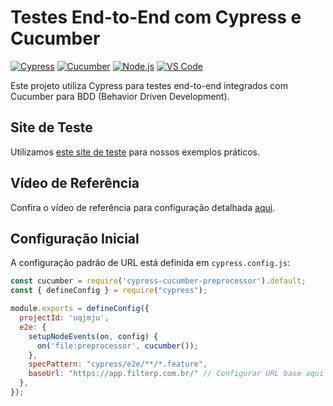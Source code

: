 # Testes End-to-End com Cypress e Cucumber

[![Cypress](https://img.shields.io/badge/Cypress-Testing-informational)](https://www.cypress.io/)
[![Cucumber](https://img.shields.io/badge/Cucumber-BDD-green)](https://cucumber.io/)
[![Node.js](https://img.shields.io/badge/Node.js-Environment-critical)](https://nodejs.org/)
[![VS Code](https://img.shields.io/badge/VS%20Code-Editor-blue)](https://code.visualstudio.com/)

Este projeto utiliza Cypress para testes end-to-end integrados com Cucumber para BDD (Behavior Driven Development). 

## Site de Teste
Utilizamos [este site de teste](https://app.filterp.com.br/) para nossos exemplos práticos.

## Vídeo de Referência
Confira o vídeo de referência para configuração detalhada [aqui](https://www.youtube.com/watch?v=Dc0zyn2n6RQ).

## Configuração Inicial
A configuração padrão de URL está definida em `cypress.config.js`:

```javascript
const cucumber = require('cypress-cucumber-preprocessor').default;
const { defineConfig } = require("cypress");

module.exports = defineConfig({
  projectId: 'uqjmju',
  e2e: {
    setupNodeEvents(on, config) {
      on('file:preprocessor', cucumber());
    },
    specPattern: "cypress/e2e/**/*.feature",
    baseUrl: "https://app.filterp.com.br/" // Configurar URL base aqui
  },
});

